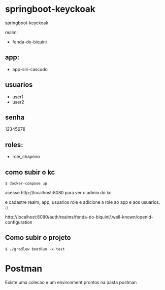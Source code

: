 # springboot-keyckoak
springboot-keyckoak


realm:
* fenda-do-biquini

## app:
* app-siri-cascudo

## usuarios
* user1
* user2

## senha

12345678


## roles:
 - role_chapeiro

## como subir o kc
    $ docker-compose up

acesse http://localhost:8080 para ver o admin do kc

e cadastre realm, app, usuarios role e adicione a role ao app e aos usuarios. :)

http://localhost:8080/auth/realms/fenda-do-biquini/.well-known/openid-configuration

## Como subir o projeto
    $ ./gradlew bootRun -x test


# Postman
Existe uma colecao e um environment prontos na pasta postman
